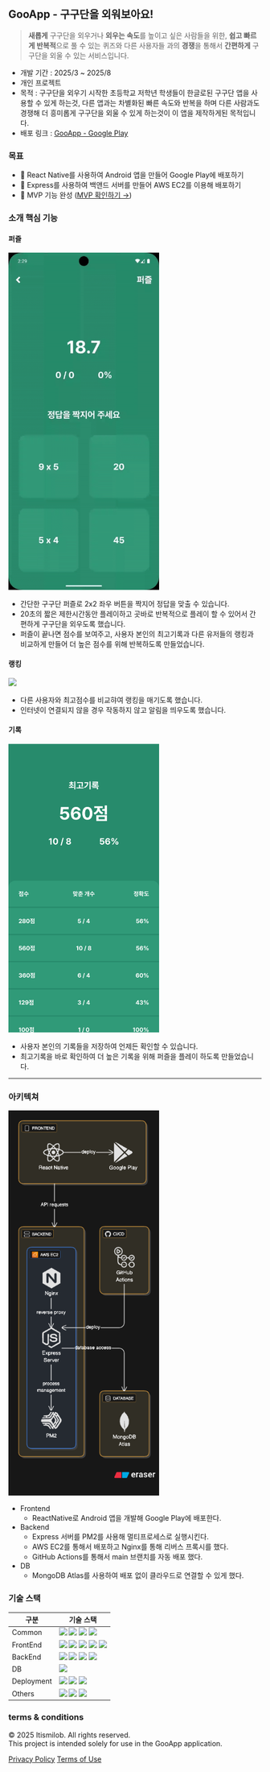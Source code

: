 ## GooApp - 구구단을 외워보아요!

> **새롭게** 구구단을 외우거나 **외우는 속도**를 높이고 싶은 사람들을 위한, **쉽고 빠르게 반복적**으로 풀 수 있는 퀴즈와 다른 사용자들 과의 **경쟁**을 통해서 **간편하게** 구구단을 외울 수 있는 서비스입니다.

- 개발 기간 : 2025/3 ~ 2025/8
- 개인 프로젝트
- 목적 : 구구단을 외우기 시작한 초등학교 저학년 학생들이 한글로된 구구단 앱을 사용할 수 있게 하는것, 다른 앱과는 차별화된 빠른 속도와 반복을 하며 다른 사람과도 경쟁해 더 흥미롭게 구구단을 외울 수 있게 하는것이 이 앱을 제작하게된 목적입니다.
- 배포 링크 : [GooApp - Google Play](https://play.google.com/store/apps/details?id=com.gooapp_fe)

### 목표

- 📌 React Native를 사용하여 Android 앱을 만들어 Google Play에 배포하기
- 📌 Express를 사용하여 백앤드 서버를 만들어 AWS EC2를 이용해 배포하기
- 📌 MVP 기능 완성 ([MVP 확인하기 →](https://pollen-mule-b30.notion.site/MVP-1d599c14c73480e68617ee540f7e2bd1))

### 소개 핵심 기능

#### 퍼즐

<img src="./resources/puzzle_record.gif" style="max-width:300px"/>

- 간단한 구구단 퍼즐로 2x2 좌우 버튼을 짝지어 정답을 맞출 수 있습니다.
- 20초의 짧은 제한시간동안 플레이하고 곳바로 반복적으로 플레이 할 수 있어서 간편하게 구구단을 외우도록 했습니다.
- 퍼즐이 끝나면 점수를 보여주고, 사용자 본인의 최고기록과 다른 유저들의 랭킹과 비교하게 만들어 더 높은 점수를 위해 반복하도록 만들었습니다.

#### 랭킹

<img src="./resources/rank_record.gif" style="max-width:300px"/>

- 다른 사용자와 최고점수를 비교햐여 랭킹을 매기도록 했습니다.
- 인터넷이 연결되지 않을 경우 작동하지 않고 알림을 띄우도록 했습니다.

#### 기록

<img src="./resources/record.png" style="max-width:300px"/>

- 사용자 본인의 기록들을 저장하여 언제든 확인할 수 있습니다.
- 최고기록을 바로 확인하여 더 높은 기록을 위해 퍼즐을 플레이 하도록 만들었습니다.

---

### 아키텍쳐

<img src="./resources/GooApp_diagram.png" style="max-width:300px"/>

- Frontend
  - ReactNative로 Android 앱을 개발해 Google Play에 배포한다.
- Backend
  - Express 서버를 PM2를 사용해 멀티프로세스로 실행시킨다.
  - AWS EC2를 통해서 배포하고 Nginx를 통해 리버스 프록시를 했다.
  - GitHub Actions를 통해서 main 브랜치를 자동 배포 했다.
- DB
  - MongoDB Atlas를 사용하여 배포 없이 클라우드로 연결할 수 있게 했다.

### 기술 스택

| 구분       | 기술 스택                                                                                                                                                                                                                                                                                                                                                                                                                                                                                                |
| ---------- | -------------------------------------------------------------------------------------------------------------------------------------------------------------------------------------------------------------------------------------------------------------------------------------------------------------------------------------------------------------------------------------------------------------------------------------------------------------------------------------------------------- |
| Common     | <img src="https://img.shields.io/badge/Typescript-%23007ACC.svg?style=flat&logo=typescript&logoColor=white" /> <img src="https://img.shields.io/badge/ESLint-4B3263?style=flat&logo=eslint&logoColor=white" /> <img src="https://img.shields.io/badge/Prettier-F7B93E?style=flat&logo=Prettier&logoColor=white" /> <img src="https://img.shields.io/badge/dotenv-ecd53f?style=flat&logo=dotenv&logoColor=white" />                                                                                       |
| FrontEnd   | <img src="https://img.shields.io/badge/ReactNative CLI-%2320232a.svg?style=flat&logo=React&logoColor=%2361DAFB" /> <img src="https://img.shields.io/badge/Nativewind-06B6D4.svg?style=flat&logo=tailwindcss&logoColor=white" /> <img src="https://img.shields.io/badge/Zustand-716257?style=flat&logo=zustand&logoColor=white" /> <img src="https://img.shields.io/badge/MMKV-%2320232a?style=flat" /> <img src="https://img.shields.io/badge/Axios-5A29E4.svg?style=flat&logo=Axios&logoColor=white" /> |
| BackEnd    | <img src="https://img.shields.io/badge/Express-000000.svg?style=flat&logo=express&logoColor=white" /> <img src="https://img.shields.io/badge/Express Validator-6b00b1.svg?style=flat&logo=express&logoColor=white" /> <img src="https://img.shields.io/badge/Morgan-000000.svg?style=flat&logoColor=white" /> <img src="https://img.shields.io/badge/PM2-2B037A.svg?style=flat&logo=PM2&logoColor=white" />                                                                                              |
| DB         | <img src="https://img.shields.io/badge/MongoDB Atlas-47A248.svg?style=flat&logo=mongodb&logoColor=white" />                                                                                                                                                                                                                                                                                                                                                                                              |
| Deployment | <img src="https://img.shields.io/badge/AWS EC2-%23FF9900.svg?style=flat&logo=amazon-aws&logoColor=white" /> <img src="https://img.shields.io/badge/NGINX-%23009639.svg?style=flat&logo=nginx&logoColor=white" /> <img src="https://img.shields.io/badge/GitHub%20Actions-%232671E5.svg?style=flat&logo=githubactions&logoColor=white" />                                                                                                                                                                 |
| Others     | <img src="https://img.shields.io/badge/Notion-ffffff.svg?style=flat&logo=notion&logoColor=black" /> <img src="https://img.shields.io/badge/Postman-FF6C37.svg?style=flat&logo=postman&logoColor=white" /> <img src="https://img.shields.io/badge/Figma-black.svg?style=flat&logo=figma&logoColor=white" />                                                                                                                                                                                               |

### terms & conditions

© 2025 Itismilob. All rights reserved.  
This project is intended solely for use in the GooApp application.

[Privacy Policy](https://doc-hosting.flycricket.io/gooapp-privacy-policy/9d3374e1-cfac-450b-9181-96b72e3ec92f/privacy) [Terms of Use](https://doc-hosting.flycricket.io/gooapp-terms-of-use/5ac19f3d-074f-4412-9b99-ea28c2c7314c/terms)
